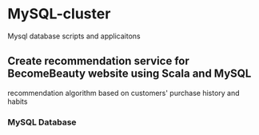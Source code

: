 # MySQL-cluster
Mysql database scripts and applicaitons


## Create recommendation service for BecomeBeauty website using Scala and MySQL
recommendation algorithm based on customers' purchase history and habits

### MySQL Database


